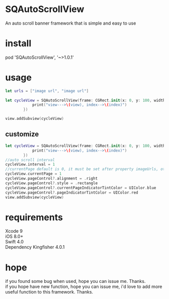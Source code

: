 # SQAutoScrollView
An auto scroll banner framework that is simple and easy to use


# install
pod 'SQAutoScrollView', '~>1.0.1'

# usage
```swift
let urls = ["image url", "image url"]
        
let cycleView = SQAutoScrollView(frame: CGRect.init(x: 0, y: 100, width: view.bounds.size.width, height: 300), urls: urls, didItemCallBack: { (view, index) in
            print("view--->\(view), index-->\(index)")
        })

view.addSubview(cycleView)
```

## customize 
```swift
let cycleView = SQAutoScrollView(frame: CGRect.init(x: 0, y: 100, width: view.bounds.size.width, height: 300), urls: urls, didItemCallBack: { (view, index) in
            print("view--->\(view), index-->\(index)")
        })
//auto scroll interval
cycleView.interval = 1
//currentPage default is 0, it must be set after property imageUrls, otherwise no works.
cycleView.currentPage = 1   
cycleView.pageControl?.alignment = .right
cycleView.pageControl?.style = .rectangle
cycleView.pageControl?.currentPageIndicatorTintColor = UIColor.blue
cycleView.pageControl?.pageIndicatorTintColor = UIColor.red
view.addSubview(cycleView)
```
# requirements
Xcode 9</br>
iOS 8.0+</br>
Swift 4.0</br>
Dependency Kingfisher 4.0.1

# hope
if you found some bug when used, hope you can issue me.  Thanks.</br>
if you hope have new function, hope you can issue me, i'd love to add more useful function to this framework. Thanks.

